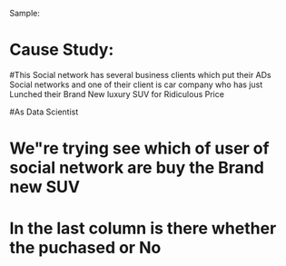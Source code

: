 Sample:

# Cause Study:
   #This Social network has several business clients which put their ADs Social networks and 
   one of their client is car company who has just Lunched their Brand New luxury SUV for Ridiculous Price
   
   
   #As Data Scientist
   # We"re trying see which of user of social network are buy the Brand new SUV 
   # In the last column is there whether the puchased or No
